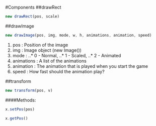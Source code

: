#Components
##drawRect

```javascript
new drawRect(pos, scale)
```

##drawImage

```javascript
new drawImage(pos, img, mode, w, h, animations, animation, speed)
```

1. pos : Position of the image
2. img : Image object (new Image())
3. mode : 
..* 0 - Normal, 
..* 1 - Scaled, 
..* 2 - Animated
4. animations : A list of the animations
5. animation : The animation that is played when you start the game
6. speed : How fast should the animation play?

##transform

```javascript
new transform(pos, v)
```

####Methods:

```javascript
x.setPos(pos)
```

```javascript
x.getPos()
```
